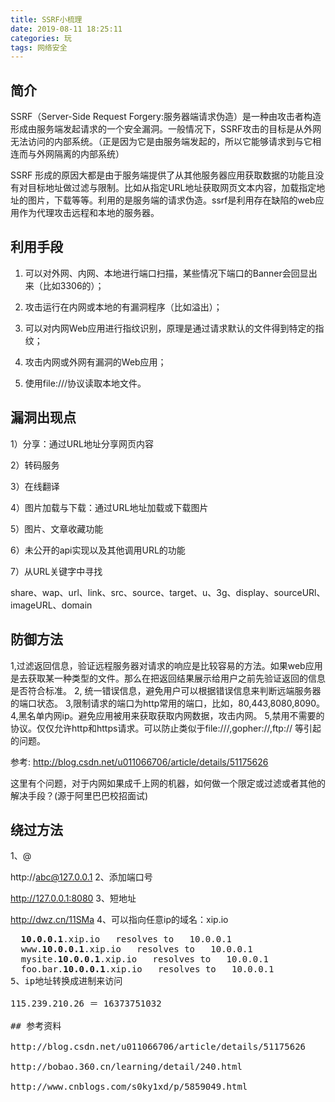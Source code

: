 ```yaml
---
title: SSRF小梳理
date: 2019-08-11 18:25:11
categories: 玩
tags: 网络安全
---
```

## 简介
SSRF（Server-Side Request Forgery:服务器端请求伪造）是一种由攻击者构造形成由服务端发起请求的一个安全漏洞。一般情况下，SSRF攻击的目标是从外网无法访问的内部系统。（正是因为它是由服务端发起的，所以它能够请求到与它相连而与外网隔离的内部系统）

SSRF 形成的原因大都是由于服务端提供了从其他服务器应用获取数据的功能且没有对目标地址做过滤与限制。比如从指定URL地址获取网页文本内容，加载指定地址的图片，下载等等。利用的是服务端的请求伪造。ssrf是利用存在缺陷的web应用作为代理攻击远程和本地的服务器。

 

## 利用手段

1. 可以对外网、内网、本地进行端口扫描，某些情况下端口的Banner会回显出来（比如3306的）；

2. 攻击运行在内网或本地的有漏洞程序（比如溢出）；

3. 可以对内网Web应用进行指纹识别，原理是通过请求默认的文件得到特定的指纹；

4. 攻击内网或外网有漏洞的Web应用；

5. 使用file:///协议读取本地文件。

 

## 漏洞出现点 

1）分享：通过URL地址分享网页内容

2）转码服务

3）在线翻译

4）图片加载与下载：通过URL地址加载或下载图片

5）图片、文章收藏功能

6）未公开的api实现以及其他调用URL的功能

7）从URL关键字中寻找

share、wap、url、link、src、source、target、u、3g、display、sourceURl、imageURL、domain    



## 防御方法 

1,过滤返回信息，验证远程服务器对请求的响应是比较容易的方法。如果web应用是去获取某一种类型的文件。那么在把返回结果展示给用户之前先验证返回的信息是否符合标准。
2, 统一错误信息，避免用户可以根据错误信息来判断远端服务器的端口状态。
3,限制请求的端口为http常用的端口，比如，80,443,8080,8090。
4,黑名单内网ip。避免应用被用来获取获取内网数据，攻击内网。
5,禁用不需要的协议。仅仅允许http和https请求。可以防止类似于file:///,gopher://,ftp:// 等引起的问题。

参考: http://blog.csdn.net/u011066706/article/details/51175626

这里有个问题，对于内网如果成千上网的机器，如何做一个限定或过滤或者其他的解决手段？(源于阿里巴巴校招面试)

 

## 绕过方法 

1、@

http://abc@127.0.0.1
2、添加端口号

http://127.0.0.1:8080
3、短地址

http://dwz.cn/11SMa
4、可以指向任意ip的域名：xip.io

<pre> <strong> 10.0.0.1</strong>.xip.io   resolves to   10.0.0.1
  www.<strong>10.0.0.1</strong>.xip.io   resolves to   10.0.0.1
  mysite.<strong>10.0.0.1</strong>.xip.io   resolves to   10.0.0.1
  foo.bar.<strong>10.0.0.1</strong>.xip.io   resolves to   10.0.0.1
5、ip地址转换成进制来访问

115.239.210.26 ＝ 16373751032

## 参考资料

http://blog.csdn.net/u011066706/article/details/51175626

http://bobao.360.cn/learning/detail/240.html

http://www.cnblogs.com/s0ky1xd/p/5859049.html
